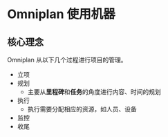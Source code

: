 # Omniplan 使用机器
## 核心理念

Omniplan 从以下几个过程进行项目的管理。

* 立项
* 规划
  * 主要从**里程碑**和**任务**的角度进行内容、时间的规划
* 执行
  * 执行需要分配相应的资源，如人员、设备
* 监控
* 收尾
